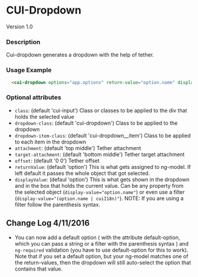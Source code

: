 # CUI-Dropdown
Version 1.0


### Description
Cui-dropdown generates a dropdown with the help of tether.

### Usage Example

```html
  <cui-dropdown options="app.options" return-value="option.name" display-value="(option.name | cuiI18n)" ng-model="app.selectedOption"></cui-dropdown>
```

### Optional attributes

 * `class`: (default 'cui-input') Class or classes to be applied to the div that holds the selected value
 * `dropdown-class`: (default 'cui-dropdown') Class to be applied to the dropdown
 * `dropdown-item-class`: (default 'cui-dropdown__item') Class to be applied to each item in the dropdown
 * `attachment`: (default 'top middle') Tether attachment
 * `target-attachment`: (default 'bottom middle') Tether target attachment
 * `offset`: (default '0 0') Tether offset
 * `returnValue`: (default 'option') This is what gets assigned to ng-model. If left default it passes the whole object that got selected.
 * `displayValue`: (defaul 'option') This is what gets shown in the dropdown and in the box that holds the current value. Can be any property from the selected object (`display-value="option.name"`) or even use a filter (`display-value="(option.name | cuiI18n)"`). NOTE: If you are using a filter follow the parenthesis syntax.

## Change Log 4/11/2016

 * You can now add a default option ( with the attribute default-option, which you can pass a string or a filter with the parenthesis syntax ) and `ng-required` validation (you have to use default-option for this to work). Note that if you set a default option, but your ng-model matches one of the return-values, then the dropdown will still auto-select the option that contains that value.